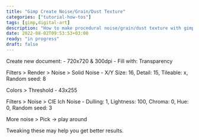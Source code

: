 ```yaml
---
title: "Gimp Create Noise/Grain/Dust Texture"
categories: ["tutorial-how-tos"]
tags: [gimp,digital-art]
description: "How to make procedural noise/grain/dust texture with gimp."
date: 2022-08-02T09:53:53+03:00
ready: "in progress"
draft: false
---
```


Create new document:
    - 720x720 & 300dpi
    - Fill with: Transparency

Filters > Render > Noise > Solid Noise
    - X/Y Size: 16, Detail: 15, Tileable: x, Random seed: 8

Colors > Threshold
    - 43x255

Filters > Noise > CIE Ich Noise
    - Dulling: 1, Lightness: 100, Chroma: 0, Hue: 0, Random seed: 3

More noise > Pick -> play around

Tweaking these may help you get better results.
